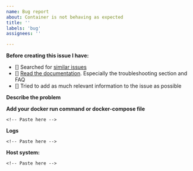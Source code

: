 ```yaml
---
name: Bug report
about: Container is not behaving as expected
title: ''
labels: 'bug'
assignees: ''

---
```


<!-- 
NB: PLEASE READ

We expect you to look through the links provided in the checklist below
and investigate your issue before you submit a new one.

If you do not follow the template and show that you have done this, your issue will be closed.
-->
**Before creating this issue I have:**
<!-- Put an X (capital X,no space) in the boxes to tick them, like this [X] -->
- [] Searched for [similar issues](https://github.com/haugene/docker-transmission-openvpn/issues)
- [] [Read the documentation](https://haugene.github.io/docker-transmission-openvpn/). Especially the troubleshooting section and FAQ
- [] Tried to add as much relevant information to the issue as possible


**Describe the problem**
<!-- A clear and concise description of what the bug is. -->
<!-- Check your logs and compare it with the FAQ section of the documentation -->

**Add your docker run command or docker-compose file**
<!-- To understand how your container is running, provide the docker run command or the docker-compose.yml file you used to start it. If you're using a GUI to set up the container then provide screenshots or a list of options and settings. -->
 <!-- (please paste into the code block) -->
 ```
 <!-- Paste here -->
 ```

**Logs**
<!-- Provide all logs from the container. By default the should not be any sensitive information there, but if there is then mask it with *** or something similar.
You can get the logs by running "docker logs <container-name>". -->
<!-- (please paste into the code block) -->
 ```
 <!-- Paste here -->
 ```

**Host system:**
<!-- Are you running on Ubuntu, a NAS, Raspberry Pi, Mac OS or something else?
Which version of Docker are you using? -->
<!-- (please paste into the code block) -->
 ```
 <!-- Paste here -->
 ```
